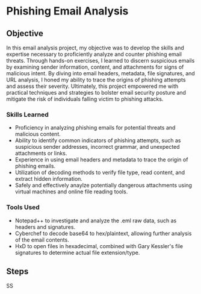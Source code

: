 # Phishing Email Analysis

## Objective

In this email analysis project, my objective was to develop the skills and expertise necessary to proficiently analyze and counter phishing email threats. Through hands-on exercises, I learned to discern suspicious emails by examining sender information, content, and attachments for signs of malicious intent. By diving into email headers, metadata, file signatures, and URL analysis, I honed my ability to trace the origins of phishing attempts and assess their severity. Ultimately, this project empowered me with practical techniques and strategies to bolster email security posture and mitigate the risk of individuals falling victim to phishing attacks.

### Skills Learned

- Proficiency in analyzing phishing emails for potential threats and malicious content.
- Ability to identify common indicators of phishing attempts, such as suspicious sender addresses, incorrect grammar, and unexpected attachments or links.
- Experience in using email headers and metadata to trace the origin of phishing emails.
- Utilization of decoding methods to verify file type, read content, and extract hidden information. 
- Safely and effectively anaylze potentially dangerous attachments using virtual machines and online file reading tools. 

### Tools Used

- Notepad++ to investigate and analyze the .eml raw data, such as headers and signatures. 
- Cyberchef to decode base64 to hex/plaintext, allowing further analysis of the email contents.
- HxD to open files in hexadecimal, combined with Gary Kessler's file signatures to determine actual file extension/type.

## Steps
SS 
